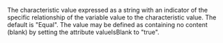 The characteristic value expressed as a string with an indicator of the specific relationship of the variable value to the characteristic value. The default is "Equal". The value may be defined as containing no content (blank) by setting the attribute valueIsBlank to "true".